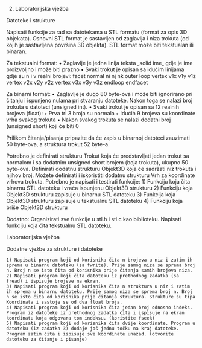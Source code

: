 2. Laboratorijska vježba

Datoteke i strukture

Napisati funkcije za rad sa datotekama u STL formatu (format za opis 3D objekata). Osnovni STL format je sastavljen od zaglavlja i niza trokuta (od kojih je sastavljena površina 3D objekta). STL format može biti tekstualan ili binaran. 

Za tekstualni format:
    • Zaglavlje je jedna linija teksta „solid ime„ gdje je ime proizvoljno i može biti prazno
    • Svaki trokut je opisan sa idućim linijama gdje su n i v realni brojevi:
    facet normal ni nj nk
    outer loop
    vertex v1x v1y v1z
    vertex v2x v2y v2z
    vertex v3x v3y v3z
    endloop
    endfacet

Za binarni format:
    • Zaglavlje je dugo 80 byte-ova i može biti ignorirano pri čitanju i ispunjeno nulama pri stvaranju datoteke. Nakon toga se nalazi broj trokuta u datoteci (unsigned int).
    • Svaki trokut je opisan sa 12 realnih brojeva (float):
        ◦ Prva tri 3 broja su normala
        ◦ Idućih 9 brojeva su koordinate vrha svakog trokuta
    • Nakon svakog trokuta se nalazi dodatni broj (unsigned short) koji će biti 0

Prilikom čitanja/pisanja pripazite da će zapis u binarnoj datoteci zauzimati 50 byte-ova, a struktura trokut 52 byte-a.

Potrebno je definirati strukturu Trokut koja će predstavljati jedan trokut sa normalom i sa dodatnim unsigned short brojem (boja trokuta), ukupno 50 byte-ova. Definirati dodatnu strukturu Objekt3D koja će sadržati niz trokuta i njihov broj. Možete definirati i iskoristiti dodatnu strukturu Vrh za koordinate vrhova trokuta. Potrebno je napisati i testirati funkcije:
    1) Funkciju koja čita binarnu STL datoteku i vraća ispunjenu Objekt3D  strukturu
    2) Funkciju koja Objekt3D strukturu zapisuje u binarnu STL datoteku
    3) Funkcija koja Objekt3D strukturu zapisuje u tekstualnu STL datoteku
    4) Funkciju koja briše Objekt3D strukturu


Dodatno:
Organizirati sve funkcije u stl.h i stl.c kao biblioteku. Napisati funkciju koja čita tekstualnu STL datoteku.

Laboratorijska vježba

Dodatne vježbe za strukture i datoteke

    1) Napisati program koji od korisnika čita n brojeva u niz i zatim ih sprema u binarnu datoteku (sa fwrite). Prije samog niza se sprema broj n. Broj n se isto čita od korisnika prije čitanja samih brojeva niza.
    2) Napisati program koji čita datoteku iz prethodnog zadatka (sa fread) i ispisuje brojeve na ekran.
    3) Napisati program koji od korisnika čita n struktura u niz i zatim ih sprema u binarnu datoteku. Prije samog niza se sprema broj n. Broj n se isto čita od korisnika prije čitanja struktura. Strukture su tipa Koordinata i sastoje se od dva float broja.
    4) Napisati program koji od korisnika čita jedan broj odnosno indeks. Program iz datoteke iz prethodnog zadatka čita i ispisuje na ekran koordinatu koja odgovara tom indeksu. (koristite fseek)
    5) Napisati program koji od korisnika čita dvije koordinate. Program u datoteku (iz zadatka 3) dodaje još jednu točku na kraj datoteke. Program zatim čita i ispisuje sve koordinate unazad. (otvorite datoteku za čitanje i pisanje)
